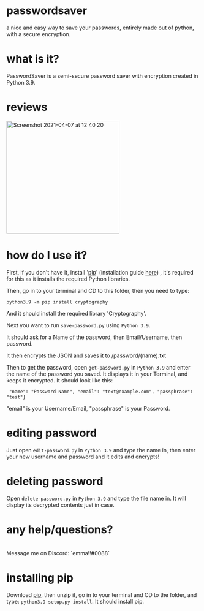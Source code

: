 # passwordsaver
a nice and easy way to save your passwords, entirely made out of python, with a secure encryption.
<br>

# what is it?

PasswordSaver is a semi-secure password saver with encryption created in Python 3.9.

# reviews

<img width="295" alt="Screenshot 2021-04-07 at 12 40 20" src="https://user-images.githubusercontent.com/61296321/113860879-721c0d00-979e-11eb-808d-8af4c38f6fee.png">

# how do I use it?

First, if you don't have it, install '[pip](https://github.com/pypa/pip/releases/tag/21.0.1)' (installation guide [here](#installing-pip)) , it's required for this as it installs the required Python libraries.

Then, go in to your terminal and CD to this folder, then you need to type:

`python3.9 -m pip install cryptography`

And it should install the required library 'Cryptography'.

Next you want to run `save-password.py` using `Python 3.9`.

It should ask for a Name of the password, then Email/Username, then password.

It then encrypts the JSON and saves it to /password/(name).txt

Then to get the password, open `get-password.py` in `Python 3.9` and enter the name of the password you saved. It displays it in your Terminal, and keeps it encrypted.
It should look like this:

` "name": "Password Name", "email": "text@example.com", "passphrase": "test"}`

"email" is your Username/Email, "passphrase" is your Password.

# editing password

Just open `edit-password.py` in `Python 3.9` and type the name in, then enter your new username and password and it edits and encrypts!

# deleting password

Open `delete-password.py` in `Python 3.9` and type the file name in. It will display its decrypted contents just in case.

# any help/questions?

<br>
Message me on Discord: `emma!!#0088`

# installing pip

Download [pip](https://github.com/pypa/pip/releases/tag/21.0.1), then unzip it, go in to your terminal and CD to the folder, and type:
`python3.9 setup.py install`. It should install pip.
